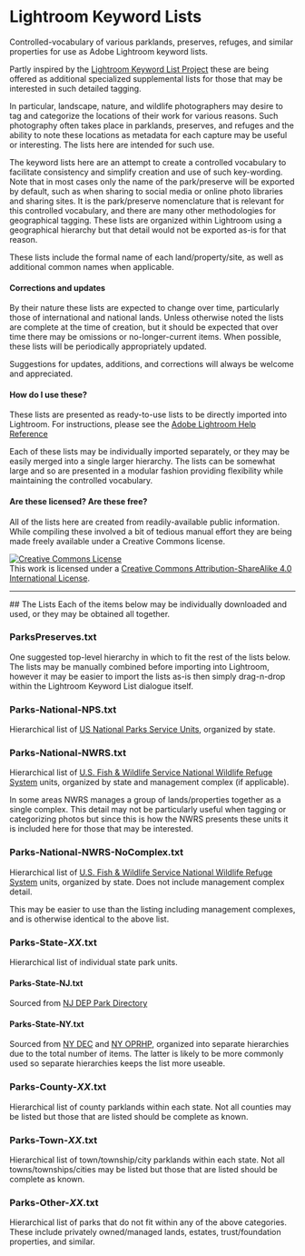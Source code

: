 # Lightroom Keyword Lists

Controlled-vocabulary of various parklands, preserves, refuges, and similar properties for use as Adobe Lightroom keyword lists.

Partly inspired by the [Lightroom Keyword List Project](http://lightroom-keyword-list-project.blogspot.gr) these are being offered as additional specialized supplemental lists for those that may be interested in such detailed tagging.

In particular, landscape, nature, and wildlife photographers may desire to tag and categorize the locations of their work for various reasons.  Such photography often takes place in parklands, preserves, and refuges and the ability to note these locations as metadata for each capture may be useful or interesting.  The lists here are intended for such use.

The keyword lists here are an attempt to create a controlled vocabulary to facilitate consistency and simplify creation and use of such key-wording.  Note that in most cases only the name of the park/preserve will be exported by default, such as when sharing to social media or online photo libraries and sharing sites.  It is the park/preserve nomenclature that is relevant for this controlled vocabulary, and there are many other methodologies for geographical tagging.  These lists are organized within Lightroom using a geographical hierarchy but that detail would not be exported as-is for that reason.

These lists include the formal name of each land/property/site, as well as additional common names when applicable.

#### Corrections and updates
By their nature these lists are expected to change over time, particularly those of international and national lands.  Unless otherwise noted the lists are complete at the time of creation, but it should be expected that over time there may be omissions or no-longer-current items.  When possible, these lists will be periodically appropriately updated.

Suggestions for updates, additions, and corrections will always be welcome and appreciated.

#### How do I use these?
These lists are presented as ready-to-use lists to be directly imported into Lightroom.  For instructions, please see the [Adobe Lightroom Help Reference](https://helpx.adobe.com/lightroom/help/keywords.html#import_and_export_keywords)

Each of these lists may be individually imported separately, or they may be easily merged into a single larger hierarchy.  The lists can be somewhat large and so are presented in a modular fashion providing flexibility while maintaining the controlled vocabulary.

#### Are these licensed? Are these free?
All of the lists here are created from readily-available public information.  While compiling these involved a bit of tedious manual effort they are being made freely available under a Creative Commons license.

<a rel="license" href="http://creativecommons.org/licenses/by-sa/4.0/"><img alt="Creative Commons License" style="border-width:0" src="https://i.creativecommons.org/l/by-sa/4.0/88x31.png" /></a><br />This work is licensed under a <a rel="license" href="http://creativecommons.org/licenses/by-sa/4.0/">Creative Commons Attribution-ShareAlike 4.0 International License</a>.

<hr />
## The Lists
Each of the items below may be individually downloaded and used, or they may be obtained all together.

### ParksPreserves.txt
One suggested top-level hierarchy in which to fit the rest of the lists below.  The lists may be manually combined before importing into Lightroom, however it may be easier to import the lists as-is then simply drag-n-drop within the Lightroom Keyword List dialogue itself.

### Parks-National-NPS.txt
Hierarchical list of [US National Parks Service Units](http://www.nps.gov), organized by state.

### Parks-National-NWRS.txt
Hierarchical list of [U.S. Fish & Wildlife Service National Wildlife Refuge System](http://www.fws.gov/refuges) units, organized by state and management complex (if applicable).

In some areas NWRS manages a group of lands/properties together as a single complex.  This detail may not be particularly useful when tagging or categorizing photos but since this is how the NWRS presents these units it is included here for those that may be interested.

### Parks-National-NWRS-NoComplex.txt
Hierarchical list of [U.S. Fish & Wildlife Service National Wildlife Refuge System](http://www.fws.gov/refuges) units, organized by state.  Does not include management complex detail.

This may be easier to use than the listing including management complexes, and is otherwise identical to the above list.

### Parks-State-_XX_.txt
Hierarchical list of individual state park units.
#### Parks-State-NJ.txt
Sourced from [NJ DEP Park Directory](http://www.state.nj.us/dep/parksandforests/parks/parkindex.html)
#### Parks-State-NY.txt
Sourced from [NY DEC](http://www.dec.ny.gov) and [NY OPRHP](http://nysparks.com), organized into separate hierarchies due to the total number of items.  The latter is likely to be more commonly used so separate hierarchies keeps the list more useable.

### Parks-County-_XX_.txt
Hierarchical list of county parklands within each state.  Not all counties may be listed but those that are listed should be complete as known.

### Parks-Town-_XX_.txt
Hierarchical list of town/township/city parklands within each state.  Not all towns/townships/cities may be listed but those that are listed should be complete as known.

### Parks-Other-_XX_.txt
Hierarchical list of parks that do not fit within any of the above categories.  These include privately owned/managed lands, estates, trust/foundation properties, and similar.
